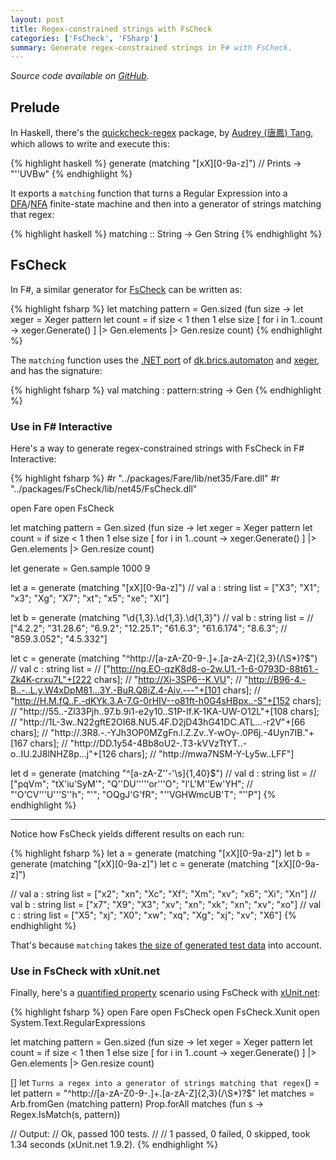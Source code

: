 ```yaml
---
layout: post
title: Regex-constrained strings with FsCheck
categories: ['FsCheck', 'FSharp']
summary: Generate regex-constrained strings in F# with FsCheck.
---
```


*Source code available on [GitHub](https://github.com/moodmosaic/FsCheck.Regex).*

## Prelude ##

In Haskell, there's the [quickcheck-regex](https://hackage.haskell.org/package/quickcheck-regex) package, by [Audrey (唐鳳) Tang](https://www.linkedin.com/in/tangaudrey), which allows to write and execute this:

{% highlight haskell %}
generate (matching "[xX][0-9a-z]")
// Prints -> "''UVBw"
{% endhighlight %}

It exports a `matching` function that turns a Regular Expression into a [DFA](https://en.wikipedia.org/wiki/Deterministic_finite_automaton)/[NFA](https://en.wikipedia.org/wiki/Nondeterministic_finite_automaton) finite-state machine and then into a generator of strings matching that regex:

{% highlight haskell %}
matching :: String -> Gen String
{% endhighlight %}

## FsCheck ##

In F#, a similar generator for [FsCheck](http://fscheck.github.io/FsCheck) can be written as:

{% highlight fsharp %}
let matching pattern =
    Gen.sized (fun size ->
        let xeger = Xeger pattern
        let count = if size < 1 then 1 else size
        [ for i in 1..count -> xeger.Generate() ]
        |> Gen.elements
        |> Gen.resize count)
{% endhighlight %}

The `matching` function uses the [.NET port](https://www.nuget.org/packages/Fare/) of [dk.brics.automaton](http://www.brics.dk/automaton/) and [xeger](https://code.google.com/p/xeger/), and has the signature:

{% highlight fsharp %}
val matching : pattern:string -> Gen<string>
{% endhighlight %}

### Use in F# Interactive ###

Here's a way to generate regex-constrained strings with FsCheck in F# Interactive:

{% highlight fsharp %}
#r "../packages/Fare/lib/net35/Fare.dll"
#r "../packages/FsCheck/lib/net45/FsCheck.dll"

open Fare
open FsCheck

let matching pattern =
    Gen.sized (fun size ->
        let xeger = Xeger pattern
        let count = if size < 1 then 1 else size
        [ for i in 1..count -> xeger.Generate() ]
        |> Gen.elements
        |> Gen.resize count)

let generate = Gen.sample 1000 9

let a = generate (matching "[xX][0-9a-z]")
// val a : string list = ["X3"; "X1"; "x3"; "Xg"; "X7"; "xt"; "x5"; "xe"; "Xl"]

let b = generate (matching "\d{1,3}\.\d{1,3}\.\d{1,3}")
// val b : string list =
//  ["4.2.2"; "31.28.6"; "6.9.2"; "12.25.1"; "61.6.3"; "61.6.174"; "8.6.3";
//   "859.3.052"; "4.5.332"]

let c = generate (matching "^http\://[a-zA-Z0-9\-\.]+\.[a-zA-Z]{2,3}(/\S*)?$")
// val c : string list =
//  ["http://ng.EO-qzK8d8-o-2w.U1.-1-6-0793D-88t61.-Zk4K-crxu7L"+[222 chars];
//   "http://Xi-3SP6--K.VU";
//   "http://B96-4.-B..-..L.y.W4xDpM81...3Y.-BuR.Q8iZ.4-Aiv.---"+[101 chars];
//   "http://H.M.fQ..F.-dKYk.3.A-7.G-0rHIV--o81ft-h0G4sHBpx..-S"+[152 chars];
//   "http://55..-Zl33Pjh..97.b.9i1-e2y10..S1P-If.K-1KA-UW-O12L"+[108 chars];
//   "http://1L-3w..N22gftE2OI68.NU5.4F.D2jD43hG41DC.ATL...-r2V"+[66 chars];
//   "http://.3R8.-.-YJh3OP0MZgFn.l.Z.Zv..Y-wOy-.0P6j.-4Uyn7IB."+[167 chars];
//   "http://DD.1y54-4Bb8oU2-.T3-kVVzTtYT..-o..IU.2J8lNHZ8p...j"+[126 chars];
//   "http://mwa7NSM-Y-Ly5w..LFF"]

let d = generate (matching "^[a-zA-Z''-'\s]{1,40}$")
// val d : string list =
//  ["pqVm"; "tX'iu'SyM'"; "Q''DU'''''or'''O"; "l'L'M''Ew'YH";
//   "'O'CV'''U'''S''h"; "'"; "OQgJ'G'fR"; "''VGHWmcUB'T"; "''P"]
{% endhighlight %}

---

Notice how FsCheck yields different results on each run:

{% highlight fsharp %}
let a = generate (matching "[xX][0-9a-z]")
let b = generate (matching "[xX][0-9a-z]")
let c = generate (matching "[xX][0-9a-z]")

// val a : string list = ["x2"; "xn"; "Xc"; "Xf"; "Xm"; "xv"; "x6"; "Xi"; "Xn"]
// val b : string list = ["x7"; "X9"; "X3"; "xv"; "xn"; "xk"; "xn"; "xv"; "xo"]
// val c : string list = ["X5"; "xj"; "X0"; "xw"; "xq"; "Xg"; "xj"; "xv"; "X6"]
{% endhighlight %}

That's because `matching` takes [the size of generated test data](http://blog.nikosbaxevanis.com/2015/03/21/the-sample-function-and-the-size-of-generated-test-data/) into account.

### Use in FsCheck with xUnit.net ###

Finally, here's a [quantified property](https://fscheck.github.io/FsCheck/Properties.html) scenario using FsCheck with [xUnit.net](https://xunit.github.io/):

{% highlight fsharp %}
open Fare
open FsCheck
open FsCheck.Xunit
open System.Text.RegularExpressions

let matching pattern =
    Gen.sized (fun size ->
        let xeger = Xeger pattern
        let count = if size < 1 then 1 else size
        [ for i in 1..count -> xeger.Generate() ]
        |> Gen.elements
        |> Gen.resize count)

[<Property>]
let ``Turns a regex into a generator of strings matching that regex``() =
    let pattern = "^http\://[a-zA-Z0-9\-\.]+\.[a-zA-Z]{2,3}(/\S*)?$"
    let matches = Arb.fromGen (matching pattern)
    Prop.forAll matches (fun s -> Regex.IsMatch(s, pattern))

// Output:
//  Ok, passed 100 tests.
//
// 1 passed, 0 failed, 0 skipped, took 1.34 seconds (xUnit.net 1.9.2).
{% endhighlight %}
